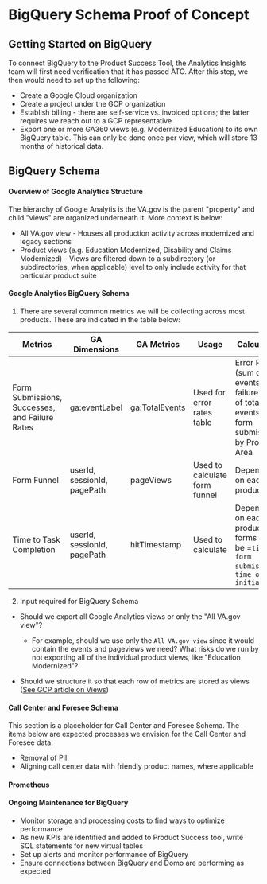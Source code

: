 # BigQuery Schema Proof of Concept

## Getting Started on BigQuery
To connect BigQuery to the Product Success Tool, the Analytics Insights team will first need verification that it has passed ATO. After this step, we then would need to set up the following:

- Create a Google Cloud organization
- Create a project under the GCP organization
- Establish billing - there are self-service vs. invoiced options; the latter requires we reach out to a GCP representative
 - Export one or more GA360 views (e.g. Modernized Education) to its own BigQuery table. This can only be done once per view, which will store 13 months of historical data. 

## BigQuery Schema

#### Overview of Google Analytics Structure
The hierarchy of Google Analytis is the VA.gov is the parent "property" and child "views" are organized underneath it. More context is below:

- All VA.gov view - Houses all production activity across modernized and legacy sections
- Product views (e.g. Education Modernized, Disability and Claims Modernized) - Views are filtered down to a subdirectory (or subdirectories, when applicable) level to only include activity for that particular product suite

#### Google Analytics BigQuery Schema
1. There are several common metrics we will be collecting across most products. These are indicated in the table below: 
  
| Metrics | GA Dimensions | GA Metrics | Usage | Calculations | 
| --- | --- | --- |--- | --- |
| Form Submissions, Successes, and Failure Rates | ga:eventLabel | ga:TotalEvents | Used for error rates table | Error Rates = (sum of total events for failures)/(sum of total events for form submissions) by Product Area | 
| Form Funnel | userId, sessionId, pagePath | pageViews | Used to calculate form funnel | Dependent on each product | 
| Time to Task Completion | userId, sessionId, pagePath | hitTimestamp | Used to calculate  | Dependent on each product, but forms would be =`time of form submission`-`time of form initiation` | 

2. Input required for BigQuery Schema

- Should we export all Google Analytics views or only the "All VA.gov view"? 
   - For example, should we use only the `All VA.gov view` since it would contain the events and pageviews we need? What risks do we run by not exporting all of the individual product views, like "Education Modernized"?
   
- Should we structure it so that each row of metrics are stored as views ([See GCP article on Views](https://cloud.google.com/bigquery/docs/views-intro))

#### Call Center and Foresee Schema
This section is a placeholder for Call Center and Foresee Schema. The items below are expected processes we envision for the Call Center and Foresee data: 
- Removal of PII
- Aligning call center data with friendly product names, where applicable

#### Prometheus 

#### Ongoing Maintenance for BigQuery
- Monitor storage and processing costs to find ways to optimize performance
- As new KPIs are identified and added to Product Success tool, write SQL statements for new virtual tables 
- Set up alerts and monitor performance of BigQuery
- Ensure connections between BigQuery and Domo are performing as expected

